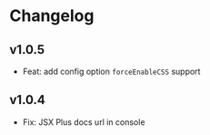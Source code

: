 # Changelog

## v1.0.5

- Feat: add config option `forceEnableCSS` support

## v1.0.4

- Fix: JSX Plus docs url in console
